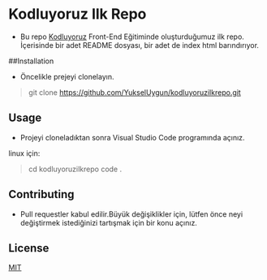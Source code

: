 # Kodluyoruz Ilk Repo
* Bu repo [Kodluyoruz](https://kodluyoruz.org/) Front-End Eğitiminde oluşturduğumuz ilk repo. İçerisinde bir adet README dosyası, bir adet de index html barındırıyor.

##Installation
* Öncelikle prejeyi clonelayın.
> git clone https://github.com/YukselUygun/kodluyoruzilkrepo.git

## Usage 
* Projeyi cloneladıktan sonra Visual Studio Code programında açınız.

linux için:

> cd kodluyoruzilkrepo
  code .
  
## Contributing 

* Pull requestler kabul edilir.Büyük değişiklikler için, lütfen önce neyi değiştirmek istediğinizi tartışmak için bir konu açınız. 

## License 

[MIT](https://www.mit.edu/~amini/LICENSE.md)